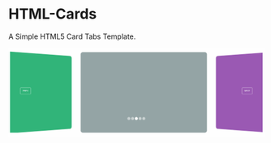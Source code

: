 # HTML-Cards
A Simple HTML5 Card Tabs Template.

![image](https://github.com/BXYMartin/HTML-Cards/blob/master/example.png)
